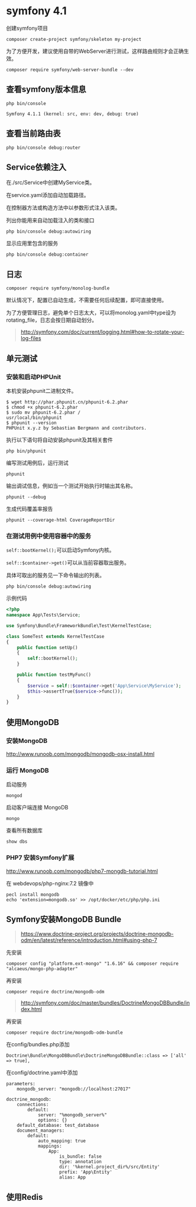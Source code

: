 # symfony 4.1

创建symfony项目
```
composer create-project symfony/skeleton my-project
```

为了方便开发，建议使用自带的WebServer进行测试，这样路由规则才会正确生效。
```
composer require symfony/web-server-bundle --dev
```
## 查看symfony版本信息
```
php bin/console

Symfony 4.1.1 (kernel: src, env: dev, debug: true)
```


## 查看当前路由表

```
php bin/console debug:router
```

## Service依赖注入

在./src/Service中创建MyService类。

在service.yaml添加自动加载路径。

在控制器方法或构造方法中以参数形式注入该类。

列出你能用来自动加载注入的类和接口
```
php bin/console debug:autowiring
```
显示应用里包含的服务
```
php bin/console debug:container
```

## 日志

```
composer require symfony/monolog-bundle
```
默认情况下，配置已自动生成，不需要任何后续配置，即可直接使用。

为了方便管理日志，避免单个日志太大，可以将monolog.yaml中type设为rotating_file，日志会按日期自动划分。

>http://symfony.com/doc/current/logging.html#how-to-rotate-your-log-files

## 单元测试

### 安装和启动PHPUnit

本机安装phpunit二进制文件。
```
$ wget http://phar.phpunit.cn/phpunit-6.2.phar
$ chmod +x phpunit-6.2.phar
$ sudo mv phpunit-6.2.phar /
usr/local/bin/phpunit
$ phpunit --version
PHPUnit x.y.z by Sebastian Bergmann and contributors.
```
执行以下语句将自动安装phpunit及其相关套件
```
php bin/phpunit
```
编写测试用例后，运行测试
```
phpunit
```
输出调试信息，例如当一个测试开始执行时输出其名称。
```
phpunit --debug
```
生成代码覆盖率报告
```
phpunit --coverage-html CoverageReportDir
```

### 在测试用例中使用容器中的服务

`self::bootKernel();`可以启动Symfony内核。

`self::$container->get()`可以从当前容器取出服务。

具体可取出的服务见一下命令输出的列表。
```
php bin/console debug:autowiring
```
示例代码
```php
<?php
namespace App\Tests\Service;

use Symfony\Bundle\FrameworkBundle\Test\KernelTestCase;

class SomeTest extends KernelTestCase
{
    public function setUp()
    {
        self::bootKernel();
    }

    public function testMyFunc()
    {
        $service = self::$container->get('App\Service\MyService');
        $this->assertTrue($service->func());
    }
}
```

## 使用MongoDB

### 安装MongoDB

http://www.runoob.com/mongodb/mongodb-osx-install.html

### 运行 MongoDB

启动服务
```
mongod
```
启动客户端连接 MongoDB
```
mongo
```
查看所有数据库
```
show dbs
```

### PHP7 安装Symfony扩展

http://www.runoob.com/mongodb/php7-mongdb-tutorial.html

在 webdevops/php-nginx:7.2 镜像中
```
pecl install mongodb
echo 'extension=mongodb.so' >> /opt/docker/etc/php/php.ini
```

## Symfony安装MongoDB Bundle

>https://www.doctrine-project.org/projects/doctrine-mongodb-odm/en/latest/reference/introduction.html#using-php-7

先安装
```
composer config "platform.ext-mongo" "1.6.16" && composer require "alcaeus/mongo-php-adapter"
```
再安装
```
composer require doctrine/mongodb-odm
```

>http://symfony.com/doc/master/bundles/DoctrineMongoDBBundle/index.html

再安装
```
composer require doctrine/mongodb-odm-bundle
```
在config/bundles.php添加
```
Doctrine\Bundle\MongoDBBundle\DoctrineMongoDBBundle::class => ['all' => true],
```
在config/doctrine.yaml中添加
```
parameters:
    mongodb_server: "mongodb://localhost:27017"
```
```
doctrine_mongodb:
    connections:
        default:
            server: "%mongodb_server%"
            options: {}
    default_database: test_database
    document_managers:
        default:
            auto_mapping: true
            mappings:
                App:
                    is_bundle: false
                    type: annotation
                    dir: '%kernel.project_dir%/src/Entity'
                    prefix: 'App\Entity'
                    alias: App
```


## 使用Redis

